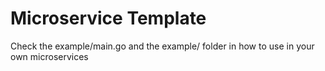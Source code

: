 # Microservice Template

Check the example/main.go  and the example/ folder in how to use in your own microservices